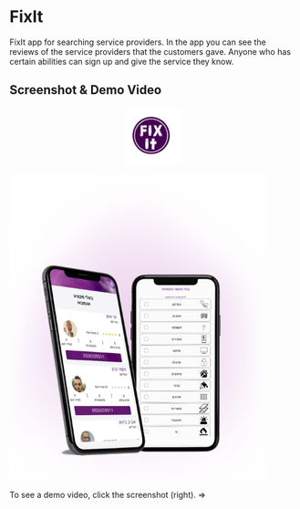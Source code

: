 # FixIt

FixIt app for searching service providers.
In the app you can see the reviews of the service providers that the customers gave.
Anyone who has certain abilities can sign up and give the service they know.


Screenshot & Demo Video
-----------------------

 <p align="center">
 
  <img src="https://github.com/mor0981/FixIt/blob/master/logo.png" width="100" title="hover text">
  
</p>
<a herf="https://drive.google.com/file/d/1KEn44dJsjGI1PSjypNj1FnU03Lo0LyLA/view?usp=sharing">
 <p align="center" style="display: flex;">
  
  <img src="https://github.com/mor0981/FixIt/blob/master/fixit.png" width="450" height="537" alt="accessibility text">
  </a>
</p>

To see a demo video, click the screenshot (right). =>
